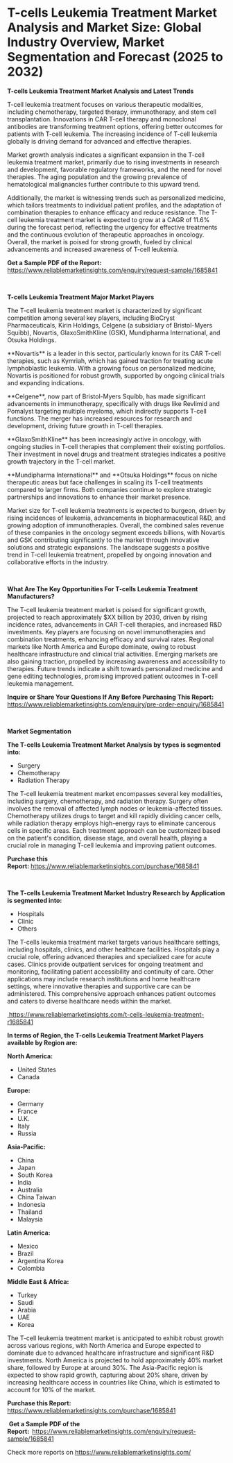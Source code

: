 <p><h1>T-cells Leukemia Treatment Market Analysis and Market Size: Global Industry Overview, Market Segmentation and Forecast (2025 to 2032)</h1></p><p><strong>T-cells Leukemia Treatment Market Analysis and Latest Trends</strong></p>
<p><p>T-cell leukemia treatment focuses on various therapeutic modalities, including chemotherapy, targeted therapy, immunotherapy, and stem cell transplantation. Innovations in CAR T-cell therapy and monoclonal antibodies are transforming treatment options, offering better outcomes for patients with T-cell leukemia. The increasing incidence of T-cell leukemia globally is driving demand for advanced and effective therapies. </p><p>Market growth analysis indicates a significant expansion in the T-cell leukemia treatment market, primarily due to rising investments in research and development, favorable regulatory frameworks, and the need for novel therapies. The aging population and the growing prevalence of hematological malignancies further contribute to this upward trend. </p><p>Additionally, the market is witnessing trends such as personalized medicine, which tailors treatments to individual patient profiles, and the adaptation of combination therapies to enhance efficacy and reduce resistance. The T-cell leukemia treatment market is expected to grow at a CAGR of 11.6% during the forecast period, reflecting the urgency for effective treatments and the continuous evolution of therapeutic approaches in oncology. Overall, the market is poised for strong growth, fueled by clinical advancements and increased awareness of T-cell leukemia.</p></p>
<p><strong>Get a Sample PDF of the Report:&nbsp;</strong> <a href="https://www.reliablemarketinsights.com/enquiry/request-sample/1685841?utm_campaign=3558&utm_medium=2&utm_source=Github&utm_content=ia&utm_term=24032025&utm_id=t-cells-leukemia-treatment">https://www.reliablemarketinsights.com/enquiry/request-sample/1685841</a></p>
<p>&nbsp;</p>
<p><strong>T-cells Leukemia Treatment Major Market Players</strong></p>
<p><p>The T-cell leukemia treatment market is characterized by significant competition among several key players, including BioCryst Pharmaceuticals, Kirin Holdings, Celgene (a subsidiary of Bristol-Myers Squibb), Novartis, GlaxoSmithKline (GSK), Mundipharma International, and Otsuka Holdings. </p><p>**Novartis** is a leader in this sector, particularly known for its CAR T-cell therapies, such as Kymriah, which has gained traction for treating acute lymphoblastic leukemia. With a growing focus on personalized medicine, Novartis is positioned for robust growth, supported by ongoing clinical trials and expanding indications.</p><p>**Celgene**, now part of Bristol-Myers Squibb, has made significant advancements in immunotherapy, specifically with drugs like Revlimid and Pomalyst targeting multiple myeloma, which indirectly supports T-cell functions. The merger has increased resources for research and development, driving future growth in T-cell therapies.</p><p>**GlaxoSmithKline** has been increasingly active in oncology, with ongoing studies in T-cell therapies that complement their existing portfolios. Their investment in novel drugs and treatment strategies indicates a positive growth trajectory in the T-cell market.</p><p>**Mundipharma International** and **Otsuka Holdings** focus on niche therapeutic areas but face challenges in scaling its T-cell treatments compared to larger firms. Both companies continue to explore strategic partnerships and innovations to enhance their market presence.</p><p>Market size for T-cell leukemia treatments is expected to burgeon, driven by rising incidences of leukemia, advancements in biopharmaceutical R&D, and growing adoption of immunotherapies. Overall, the combined sales revenue of these companies in the oncology segment exceeds billions, with Novartis and GSK contributing significantly to the market through innovative solutions and strategic expansions. The landscape suggests a positive trend in T-cell leukemia treatment, propelled by ongoing innovation and collaborative efforts in the industry.</p></p>
<p>&nbsp;</p>
<p><strong>What Are The Key Opportunities For T-cells Leukemia Treatment Manufacturers?</strong></p>
<p><p>The T-cell leukemia treatment market is poised for significant growth, projected to reach approximately $XX billion by 2030, driven by rising incidence rates, advancements in CAR T-cell therapies, and increased R&D investments. Key players are focusing on novel immunotherapies and combination treatments, enhancing efficacy and survival rates. Regional markets like North America and Europe dominate, owing to robust healthcare infrastructure and clinical trial activities. Emerging markets are also gaining traction, propelled by increasing awareness and accessibility to therapies. Future trends indicate a shift towards personalized medicine and gene editing technologies, promising improved patient outcomes in T-cell leukemia management.</p></p>
<p><strong>Inquire or Share Your Questions If Any Before Purchasing This Report:</strong> <a href="https://www.reliablemarketinsights.com/enquiry/pre-order-enquiry/1685841?utm_campaign=3558&utm_medium=2&utm_source=Github&utm_content=ia&utm_term=24032025&utm_id=t-cells-leukemia-treatment">https://www.reliablemarketinsights.com/enquiry/pre-order-enquiry/1685841</a></p>
<p>&nbsp;</p>
<p><strong>Market Segmentation</strong></p>
<p><strong>The T-cells Leukemia Treatment Market Analysis by types is segmented into:</strong></p>
<p><ul><li>Surgery</li><li>Chemotherapy</li><li>Radiation Therapy</li></ul></p>
<p><p>The T-cell leukemia treatment market encompasses several key modalities, including surgery, chemotherapy, and radiation therapy. Surgery often involves the removal of affected lymph nodes or leukemia-affected tissues. Chemotherapy utilizes drugs to target and kill rapidly dividing cancer cells, while radiation therapy employs high-energy rays to eliminate cancerous cells in specific areas. Each treatment approach can be customized based on the patient's condition, disease stage, and overall health, playing a crucial role in managing T-cell leukemia and improving patient outcomes.</p></p>
<p><strong>Purchase this Report:&nbsp;</strong><a href="https://www.reliablemarketinsights.com/purchase/1685841?utm_campaign=3558&utm_medium=2&utm_source=Github&utm_content=ia&utm_term=24032025&utm_id=t-cells-leukemia-treatment">https://www.reliablemarketinsights.com/purchase/1685841</a></p>
<p>&nbsp;</p>
<p><strong>The T-cells Leukemia Treatment Market Industry Research by Application is segmented into:</strong></p>
<p><ul><li>Hospitals</li><li>Clinic</li><li>Others</li></ul></p>
<p><p>The T-cells leukemia treatment market targets various healthcare settings, including hospitals, clinics, and other healthcare facilities. Hospitals play a crucial role, offering advanced therapies and specialized care for acute cases. Clinics provide outpatient services for ongoing treatment and monitoring, facilitating patient accessibility and continuity of care. Other applications may include research institutions and home healthcare settings, where innovative therapies and supportive care can be administered. This comprehensive approach enhances patient outcomes and caters to diverse healthcare needs within the market.</p></p>
<p><a href="https://www.reliablemarketinsights.com/t-cells-leukemia-treatment-r1685841?utm_campaign=3558&utm_medium=2&utm_source=Github&utm_content=ia&utm_term=24032025&utm_id=t-cells-leukemia-treatment">&nbsp;https://www.reliablemarketinsights.com/t-cells-leukemia-treatment-r1685841</a></p>
<p><strong>In terms of Region, the T-cells Leukemia Treatment Market Players available by Region are:</strong></p>
<p>
    <p> <strong> North America: </strong>
        <ul>
            <li>United States</li>
            <li>Canada</li>
        </ul>
        </p> 
    <p> <strong> Europe: </strong>
        <ul>
            <li>Germany</li>
            <li>France</li>
            <li>U.K.</li>
            <li>Italy</li>
            <li>Russia</li>
        </ul>
        </p> 
    <p> <strong> Asia-Pacific: </strong>
        <ul>
            <li>China</li>
            <li>Japan</li>
            <li>South Korea</li>
            <li>India</li>
            <li>Australia</li>
            <li>China Taiwan</li>
            <li>Indonesia</li>
            <li>Thailand</li>
            <li>Malaysia</li>
        </ul>
        </p> 
    <p> <strong> Latin America: </strong>
        <ul>
            <li>Mexico</li>
            <li>Brazil</li>
            <li>Argentina Korea</li>
            <li>Colombia</li>
        </ul>
        </p> 
    <p> <strong> Middle East & Africa: </strong>
        <ul>
            <li>Turkey</li>
            <li>Saudi</li>
            <li>Arabia</li>
            <li>UAE</li>
            <li>Korea</li>
        </ul>
    </p>
    </p>
<p><p>The T-cell leukemia treatment market is anticipated to exhibit robust growth across various regions, with North America and Europe expected to dominate due to advanced healthcare infrastructure and significant R&D investments. North America is projected to hold approximately 40% market share, followed by Europe at around 30%. The Asia-Pacific region is expected to show rapid growth, capturing about 20% share, driven by increasing healthcare access in countries like China, which is estimated to account for 10% of the market.</p></p>
<p><strong>Purchase this Report: </strong><a href="https://www.reliablemarketinsights.com/purchase/1685841?utm_campaign=3558&utm_medium=2&utm_source=Github&utm_content=ia&utm_term=24032025&utm_id=t-cells-leukemia-treatment">https://www.reliablemarketinsights.com/purchase/1685841</a></p>
<p>&nbsp;<strong>Get a Sample PDF of the Report:&nbsp;&nbsp;</strong><a href="https://www.reliablemarketinsights.com/enquiry/request-sample/1685841?utm_campaign=3558&utm_medium=2&utm_source=Github&utm_content=ia&utm_term=24032025&utm_id=t-cells-leukemia-treatment">https://www.reliablemarketinsights.com/enquiry/request-sample/1685841</a></p>
<p><strong></strong></p>
<p>Check more reports on <a href="https://www.reliablemarketinsights.com/?utm_campaign=3558&utm_medium=2&utm_source=Github&utm_content=ia&utm_term=24032025&utm_id=t-cells-leukemia-treatment">https://www.reliablemarketinsights.com/</a></p>
